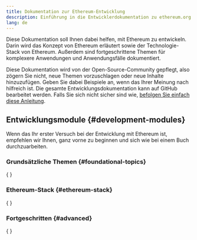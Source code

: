 ```yaml
---
title: Dokumentation zur Ethereum-Entwicklung
description: Einführung in die Entwicklerdokumentation zu ethereum.org.
lang: de
---
```


Diese Dokumentation soll Ihnen dabei helfen, mit Ethereum zu entwickeln. Darin wird das Konzept von Ethereum erläutert sowie der Technologie-Stack von Ethereum. Außerdem sind fortgeschrittene Themen für komplexere Anwendungen und Anwendungsfälle dokumentiert.

Diese Dokumentation wird von der Open-Source-Community gepflegt, also zögern Sie nicht, neue Themen vorzuschlagen oder neue Inhalte hinzuzufügen. Geben Sie dabei Beispiele an, wenn das Ihrer Meinung nach hilfreich ist. Die gesamte Entwicklungsdokumentation kann auf GitHub bearbeitet werden. Falls Sie sich nicht sicher sind wie, [befolgen Sie einfach diese Anleitung](https://github.com/ethereum/ethereum-org-website/blob/dev/docs/editing-markdown.md).

## Entwicklungsmodule {#development-modules}

Wenn das Ihr erster Versuch bei der Entwicklung mit Ethereum ist, empfehlen wir Ihnen, ganz vorne zu beginnen und sich wie bei einem Buch durchzuarbeiten.

### Grundsätzliche Themen {#foundational-topics}

{
<DeveloperDocsLinks headerId="foundational-topics" />
}

### Ethereum-Stack {#ethereum-stack}

{
<DeveloperDocsLinks headerId="ethereum-stack" />
}

### Fortgeschritten {#advanced}

{
<DeveloperDocsLinks headerId="advanced" />
}
